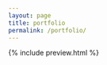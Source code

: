 ```yaml
---
layout: page
title: portfolio
permalink: /portfolio/
---
```

<div class="home">
 {% include preview.html %}

</div>
